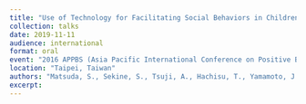 ```yaml
---
title: "Use of Technology for Facilitating Social Behaviors in Children with Autism"
collection: talks
date: 2019-11-11
audience: international
format: oral
event: "2016 APPBS (Asia Pacific International Conference on Positive Behavior Support)"
location: "Taipei, Taiwan"
authors: "Matsuda, S., Sekine, S., Tsuji, A., Hachisu, T., Yamamoto, J., & Suzuki, K"
excerpt: 
---
```

